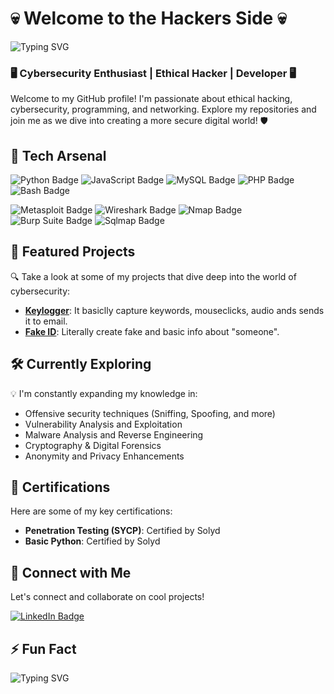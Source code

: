 # 💀 Welcome to the Hackers Side 💀

![Typing SVG](https://readme-typing-svg.herokuapp.com?font=monospace&color=00FF00&size=25&lines=Welcome+to+my+cyber+world...;I+am+%5BSh3doow%5D;Cybersecurity+Enthusiast;Hacker+in+the+Shadows)



### 🖥️ Cybersecurity Enthusiast | Ethical Hacker | Developer 🖥️



Welcome to my GitHub profile! I'm passionate about ethical hacking, cybersecurity, programming, and networking. Explore my repositories and join me as we dive into creating a more secure digital world! 🛡️


## 🧰 Tech Arsenal

![Python Badge](https://img.shields.io/badge/Python-%233776AB.svg?style=flat&logo=python&logoColor=white)
![JavaScript Badge](https://img.shields.io/badge/JavaScript-%23F7DF1E.svg?style=flat&logo=javascript&logoColor=black)
![MySQL Badge](https://img.shields.io/badge/MySQL-%234479A1.svg?style=flat&logo=mysql&logoColor=white)
![PHP Badge](https://img.shields.io/badge/PHP-%23777BB4.svg?style=flat&logo=php&logoColor=white)
![Bash Badge](https://img.shields.io/badge/Bash-%234EAA25.svg?style=flat&logo=gnu-bash&logoColor=white)

![Metasploit Badge](https://img.shields.io/badge/Metasploit-%23186F9E.svg?style=flat&logo=metasploit&logoColor=white)
![Wireshark Badge](https://img.shields.io/badge/Wireshark-%230167A9.svg?style=flat&logo=wireshark&logoColor=white)
![Nmap Badge](https://img.shields.io/badge/Nmap-%23D69F29.svg?style=flat&logo=nmap&logoColor=white)
![Burp Suite Badge](https://img.shields.io/badge/Burp_Suite-%23FF6F00.svg?style=flat&logo=burp-suite&logoColor=white)
![Sqlmap Badge](https://img.shields.io/badge/Sqlmap-%23AA0000.svg?style=flat&logo=sqlmap&logoColor=white)



## 🚀 Featured Projects

🔍 Take a look at some of my projects that dive deep into the world of cybersecurity:

- **[Keylogger](https://github.com/Sh3doow/key-logger)**: It basiclly capture keywords, mouseclicks, audio ands sends it to email.
- **[Fake ID](https://github.com/Sh3doow/FakeID)**: Literally create fake and basic info about "someone".



## 🛠 Currently Exploring

💡 I'm constantly expanding my knowledge in:
- Offensive security techniques (Sniffing, Spoofing, and more)
- Vulnerability Analysis and Exploitation
- Malware Analysis and Reverse Engineering
- Cryptography & Digital Forensics
- Anonymity and Privacy Enhancements



## 📜 Certifications

Here are some of my key certifications:

- **Penetration Testing (SYCP)**: Certified by Solyd
- **Basic Python**: Certified by Solyd



## 📡 Connect with Me

Let's connect and collaborate on cool projects!

[![LinkedIn Badge](https://img.shields.io/badge/LinkedIn-%230077B5.svg?style=for-the-badge&logo=linkedin&logoColor=white)](https://linkedin.com/in/sh3doow)



## ⚡ Fun Fact

![Typing SVG](https://readme-typing-svg.herokuapp.com?font=monospace&color=FF0000&size=22&center=true&lines=When+I'm+not+hacking,+I'm+coding+%F0%9F%92%BB;)
